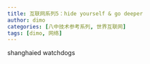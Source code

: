 ```yaml
---
title: 互联网系列5：hide yourself & go deeper
author: dimo
categories: [八中技术参考系列, 世界互联网]
tags: [dimo, 网络]
---
```


shanghaied watchdogs

<div id="player"  class="aplayer"></div>
<link rel="stylesheet" href="https://unpkg.com/aplayer@1.10.1/dist/APlayer.min.css">

<script src="https://unpkg.com/aplayer@1.10.1/dist/APlayer.min.js"></script>
<script type="text/javascript">
var ap = new APlayer({
    element: document.getElementById('player'),
    narrow: false,
    autoplay: false,
    showlrc: false,
    loop: 'one',
    theme: '#21759b',
    volume: 0.3,
    music: [{
            title: 'Shanghaied 来自 WatchDogs2_OST',
            author: 'ShenVR&UbisoftTeam',
            url: 'https://aod.cos.tx.xmcdn.com/storages/5223-audiofreehighqps/82/4C/GKwRIMAIAsX6AJ1UdwILIdnH.m4a',
            pic: 'https://img.urlnode.com/file/37894b11a5e0a6a0b41b4.jpg',
        }
    ]
});
ap.init();
</script>